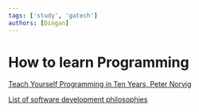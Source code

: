 ```yaml
---
tags: ['study', 'gatech']
authors: [Dingan]
---
```


# How to learn Programming

[Teach Yourself Programming in Ten Years, Peter Norvig](http://norvig.com/21-days.html)

[List of software development philosophies](https://en.wikipedia.org/wiki/List_of_software_development_philosophies)

<!--truncate-->